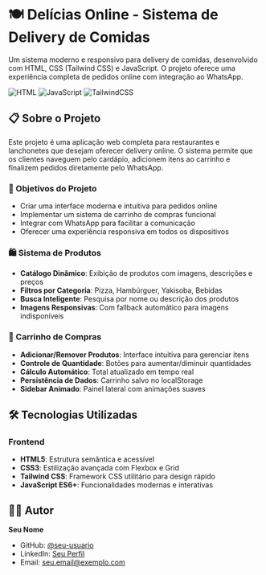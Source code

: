 # 🍽️ Delícias Online - Sistema de Delivery de Comidas

Um sistema moderno e responsivo para delivery de comidas, desenvolvido com HTML, CSS (Tailwind CSS) e JavaScript. O projeto oferece uma experiência completa de pedidos online com integração ao WhatsApp.

![HTML](https://img.shields.io/badge/HTML5-E34F26?style=flat&logo=html5&logoColor=white)
![JavaScript](https://img.shields.io/badge/JavaScript-F7DF1E?style=flat&logo=javascript&logoColor=black)
![TailwindCSS](https://img.shields.io/badge/Tailwind_CSS-38B2AC?style=flat&logo=tailwind-css&logoColor=white)

## 📋 Sobre o Projeto

Este projeto é uma aplicação web completa para restaurantes e lanchonetes que desejam oferecer delivery online. O sistema permite que os clientes naveguem pelo cardápio, adicionem itens ao carrinho e finalizem pedidos diretamente pelo WhatsApp.

### 🎯 Objetivos do Projeto

- Criar uma interface moderna e intuitiva para pedidos online
- Implementar um sistema de carrinho de compras funcional
- Integrar com WhatsApp para facilitar a comunicação
- Oferecer uma experiência responsiva em todos os dispositivos

### 🛍️ Sistema de Produtos
- **Catálogo Dinâmico**: Exibição de produtos com imagens, descrições e preços
- **Filtros por Categoria**: Pizza, Hambúrguer, Yakisoba, Bebidas
- **Busca Inteligente**: Pesquisa por nome ou descrição dos produtos
- **Imagens Responsivas**: Com fallback automático para imagens indisponíveis

### 🛒 Carrinho de Compras
- **Adicionar/Remover Produtos**: Interface intuitiva para gerenciar itens
- **Controle de Quantidade**: Botões para aumentar/diminuir quantidades
- **Cálculo Automático**: Total atualizado em tempo real
- **Persistência de Dados**: Carrinho salvo no localStorage
- **Sidebar Animado**: Painel lateral com animações suaves

## 🛠️ Tecnologias Utilizadas

### Frontend
- **HTML5**: Estrutura semântica e acessível
- **CSS3**: Estilização avançada com Flexbox e Grid
- **Tailwind CSS**: Framework CSS utilitário para design rápido
- **JavaScript ES6+**: Funcionalidades modernas e interativas

## 👨‍💻 Autor

**Seu Nome**
- GitHub: [@seu-usuario](https://github.com/seu-usuario)
- LinkedIn: [Seu Perfil](https://linkedin.com/in/seu-perfil)
- Email: seu.email@exemplo.com
